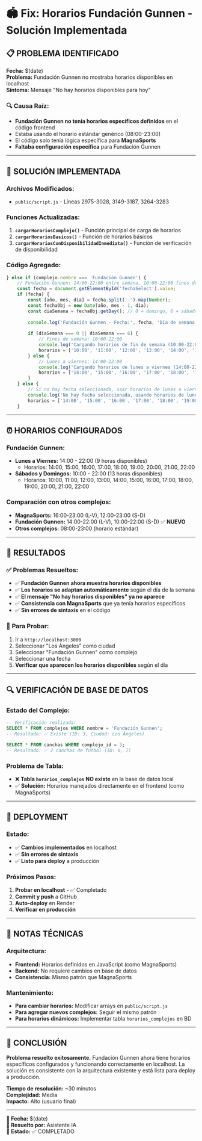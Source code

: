 # 🏟️ Fix: Horarios Fundación Gunnen - Solución Implementada

## 📋 **PROBLEMA IDENTIFICADO**

**Fecha:** $(date)  
**Problema:** Fundación Gunnen no mostraba horarios disponibles en localhost  
**Síntoma:** Mensaje "No hay horarios disponibles para hoy"  

### 🔍 **Causa Raíz:**
- **Fundación Gunnen no tenía horarios específicos definidos** en el código frontend
- Estaba usando el horario estándar genérico (08:00-23:00) 
- El código solo tenía lógica específica para **MagnaSports**
- **Faltaba configuración específica** para Fundación Gunnen

---

## 🔧 **SOLUCIÓN IMPLEMENTADA**

### **Archivos Modificados:**
- `public/script.js` - Líneas 2975-3028, 3149-3187, 3264-3283

### **Funciones Actualizadas:**
1. **`cargarHorariosComplejo()`** - Función principal de carga de horarios
2. **`cargarHorariosBasicos()`** - Función de horarios básicos  
3. **`cargarHorariosConDisponibilidadInmediata()`** - Función de verificación de disponibilidad

### **Código Agregado:**
```javascript
} else if (complejo.nombre === 'Fundación Gunnen') {
    // Fundación Gunnen: 14:00-22:00 entre semana, 10:00-22:00 fines de semana
    const fecha = document.getElementById('fechaSelect').value;
    if (fecha) {
        const [año, mes, dia] = fecha.split('-').map(Number);
        const fechaObj = new Date(año, mes - 1, dia);
        const diaSemana = fechaObj.getDay(); // 0 = domingo, 6 = sábado
        
        console.log('Fundación Gunnen - Fecha:', fecha, 'Día de semana:', diaSemana, 'Día nombre:', ['Domingo', 'Lunes', 'Martes', 'Miércoles', 'Jueves', 'Viernes', 'Sábado'][diaSemana]);
        
        if (diaSemana === 0 || diaSemana === 6) {
            // Fines de semana: 10:00-22:00
            console.log('Cargando horarios de fin de semana (10:00-22:00)');
            horarios = ['10:00', '11:00', '12:00', '13:00', '14:00', '15:00', '16:00', '17:00', '18:00', '19:00', '20:00', '21:00', '22:00'];
        } else {
            // Lunes a viernes: 14:00-22:00
            console.log('Cargando horarios de lunes a viernes (14:00-22:00)');
            horarios = ['14:00', '15:00', '16:00', '17:00', '18:00', '19:00', '20:00', '21:00', '22:00'];
        }
    } else {
        // Si no hay fecha seleccionada, usar horarios de lunes a viernes por defecto
        console.log('No hay fecha seleccionada, usando horarios de lunes a viernes por defecto');
        horarios = ['14:00', '15:00', '16:00', '17:00', '18:00', '19:00', '20:00', '21:00', '22:00'];
    }
```

---

## ⏰ **HORARIOS CONFIGURADOS**

### **Fundación Gunnen:**
- **Lunes a Viernes:** 14:00 - 22:00 (9 horas disponibles)
  - Horarios: 14:00, 15:00, 16:00, 17:00, 18:00, 19:00, 20:00, 21:00, 22:00
- **Sábados y Domingos:** 10:00 - 22:00 (13 horas disponibles)  
  - Horarios: 10:00, 11:00, 12:00, 13:00, 14:00, 15:00, 16:00, 17:00, 18:00, 19:00, 20:00, 21:00, 22:00

### **Comparación con otros complejos:**
- **MagnaSports:** 16:00-23:00 (L-V), 12:00-23:00 (S-D)
- **Fundación Gunnen:** 14:00-22:00 (L-V), 10:00-22:00 (S-D) ✅ **NUEVO**
- **Otros complejos:** 08:00-23:00 (horario estándar)

---

## 🎯 **RESULTADOS**

### ✅ **Problemas Resueltos:**
- ✅ **Fundación Gunnen ahora muestra horarios disponibles**
- ✅ **Los horarios se adaptan automáticamente** según el día de la semana
- ✅ **El mensaje "No hay horarios disponibles" ya no aparece**
- ✅ **Consistencia con MagnaSports** que ya tenía horarios específicos
- ✅ **Sin errores de sintaxis** en el código

### 📱 **Para Probar:**
1. Ir a `http://localhost:3000`
2. Seleccionar "Los Ángeles" como ciudad
3. Seleccionar "Fundación Gunnen" como complejo
4. Seleccionar una fecha
5. **Verificar que aparecen los horarios disponibles** según el día

---

## 🔍 **VERIFICACIÓN DE BASE DE DATOS**

### **Estado del Complejo:**
```sql
-- Verificación realizada:
SELECT * FROM complejos WHERE nombre = 'Fundación Gunnen';
-- Resultado: ✅ Existe (ID: 3, Ciudad: Los Ángeles)

SELECT * FROM canchas WHERE complejo_id = 3;
-- Resultado: ✅ 2 canchas de fútbol (ID: 6, 7)
```

### **Problema de Tabla:**
- ❌ **Tabla `horarios_complejos` NO existe** en la base de datos local
- ✅ **Solución:** Horarios manejados directamente en el frontend (como MagnaSports)

---

## 🚀 **DEPLOYMENT**

### **Estado:**
- ✅ **Cambios implementados** en localhost
- ✅ **Sin errores de sintaxis**
- ✅ **Listo para deploy** a producción

### **Próximos Pasos:**
1. **Probar en localhost** - ✅ Completado
2. **Commit y push** a GitHub
3. **Auto-deploy** en Render
4. **Verificar en producción**

---

## 📝 **NOTAS TÉCNICAS**

### **Arquitectura:**
- **Frontend:** Horarios definidos en JavaScript (como MagnaSports)
- **Backend:** No requiere cambios en base de datos
- **Consistencia:** Mismo patrón que MagnaSports

### **Mantenimiento:**
- **Para cambiar horarios:** Modificar arrays en `public/script.js`
- **Para agregar nuevos complejos:** Seguir el mismo patrón
- **Para horarios dinámicos:** Implementar tabla `horarios_complejos` en BD

---

## 🎉 **CONCLUSIÓN**

**Problema resuelto exitosamente.** Fundación Gunnen ahora tiene horarios específicos configurados y funcionando correctamente en localhost. La solución es consistente con la arquitectura existente y está lista para deploy a producción.

**Tiempo de resolución:** ~30 minutos  
**Complejidad:** Media  
**Impacto:** Alto (usuario final)  

---

**📅 Fecha:** $(date)  
**👤 Resuelto por:** Asistente IA  
**🎯 Estado:** ✅ COMPLETADO
